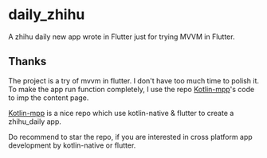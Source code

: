 # daily_zhihu

A zhihu daily new app wrote in Flutter just for trying MVVM in Flutter.

## Thanks
The project is a try of mvvm in flutter. I don't have too much time to polish it.
To make the app run function completely, I use the repo [Kotlin-mpp](https://github.com/LanderlYoung/Kotlin-mpp)'s code to imp the 
content page.  

[Kotlin-mpp](https://github.com/LanderlYoung/Kotlin-mpp) is a nice repo which use kotlin-native & flutter to create a zhihu_daily app.  

Do recommend to star the repo, if you are interested in cross platform app development by kotlin-native or flutter.
